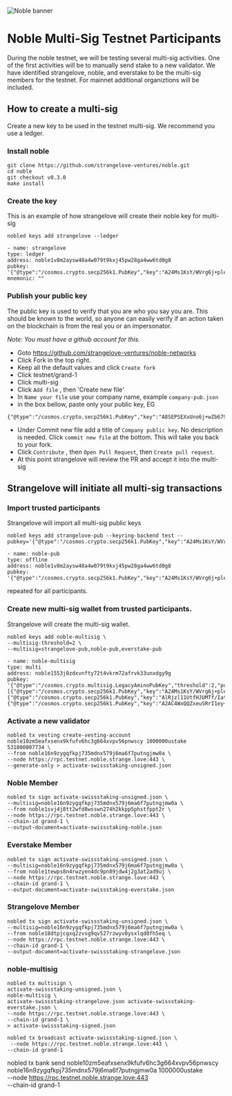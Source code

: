 ![Noble banner](https://raw.githubusercontent.com/strangelove-ventures/noble-networks/main/Twitter_Banner.png)
# Noble Multi-Sig Testnet Participants
During the noble testnet, we will be testing several multi-sig activities.  One of the first activities will be to manually send stake to a new validator. We have identified strangelove, noble, and everstake to be the multi-sig members for the testnet.  For mainnet additional organiztions will be included.

## How to create a multi-sig
Create a new key to be used in the testnet multi-sig. We recommend you use a ledger.

### Install noble
```
git clone https://github.com/strangelove-ventures/noble.git
cd noble
git checkout v0.3.0
make install
```
### Create the key
This is an example of how strangelove will create their noble key for multi-sig
```
nobled keys add strangelove --ledger

- name: strangelove
type: ledger
address: noble1v8m2aysw48a4w079t9kxj45pw28ga4ww6td0g8
pubkey: '{"@type":"/cosmos.crypto.secp256k1.PubKey","key":"A24Ms1KsY/WVrg6j+pleIfvnFdjrU0/eB0ha1FRE6hD+"}'
mnemonic: ""
```
### Publish your public key
The public key is used to verify that you are who you say you are.  This should be known to the world, so anyone can easily verify if an action taken on the blockchain is from the real you or an impersonator. 

_Note: You must have a github account for this._

* Goto https://github.com/strangelove-ventures/noble-networks
* Click Fork in the top right.  
* Keep all the default values and click `Create fork`
* Click testnet/grand-1
* Click multi-sig
* Click `Add file` , then 'Create new file'
* In `Name your file` use your company name, example `company-pub.json`  
* in the box bellow, paste only your public key, EG
```
{"@type":"/cosmos.crypto.secp256k1.PubKey","key":"A8SEPSEXxUno6j+wZb679d2QreuA+pQXURG8LAPqTPRP"}
```
* Under Commit new file add a title of `Company public key`. No description is needed. Click `commit new file` at the bottom. This will take you back to your fork.
* Click `Contribute` , then `Open Pull Request`, then `Create pull request`.
* At this point strangelove will review the PR and accept it into the multi-sig


## Strangelove will initiate all multi-sig transactions

### Import trusted participants
Strangelove will import all multi-sig public keys
```
nobled keys add strangelove-pub --keyring-backend test --pubkey='{"@type":"/cosmos.crypto.secp256k1.PubKey","key":"A24Ms1KsY/WVrg6j+pleIfvnFdjrU0/eB0ha1FRE6hD+"}'

- name: noble-pub
type: offline
address: noble1v8m2aysw48a4w079t9kxj45pw28ga4ww6td0g8
pubkey: '{"@type":"/cosmos.crypto.secp256k1.PubKey","key":"A24Ms1KsY/WVrg6j+pleIfvnFdjrU0/eB0ha1FRE6hD+"}'
```
repeated for all participants.

### Create new multi-sig wallet from trusted participants.
Strangelove will create the multi-sig wallet.
```
nobled keys add noble-multisig \
--multisig-threshold=2 \
--multisig=strangelove-pub,noble-pub,everstake-pub

- name: noble-multisig
type: multi
address: noble1553j0zdxvnfty72t4vkrm72afrvk33unxdgy9g
pubkey: '{"@type":"/cosmos.crypto.multisig.LegacyAminoPubKey","threshold":2,"public_keys":[{"@type":"/cosmos.crypto.secp256k1.PubKey","key":"A24Ms1KsY/WVrg6j+pleIfvnFdjrU0/eB0ha1FRE6hD+"},{"@type":"/cosmos.crypto.secp256k1.PubKey","key":"AlRjzl11UtfHJUMTf/IatbiUxOGxnk+E7J9DMFTIb0Uf"},{"@type":"/cosmos.crypto.secp256k1.PubKey","key":"A2AC4WxQQZxeuSRrI1ey+kyGSgpbeV0dKcFzWbTcjeYy"}]}'
```

### Activate a new validator

```
nobled tx vesting create-vesting-account noble10zm5eafxsenx9kfufv6hc3g664xvpv56pnwscy 1000000ustake 531800807734 \
--from noble16n9zygqfkpj735mdnx579j6ma6f7putngjmw0a \
--node https://rpc.testnet.noble.strange.love:443 \
--generate-only > activate-swissstaking-unsigned.json
```

### Noble Member
```
nobled tx sign activate-swissstaking-unsigned.json \
--multisig=noble16n9zygqfkpj735mdnx579j6ma6f7putngjmw0a \
--from noble1svj4j8tt2wfd8wsswn274h2kkpp5phstfppt2r \
--node https://rpc.testnet.noble.strange.love:443 \
--chain-id grand-1 \
--output-document=activate-swissstaking-noble.json
```

### Everstake Member
```
nobled tx sign activate-swissstaking-unsigned.json \
--multisig=noble16n9zygqfkpj735mdnx579j6ma6f7putngjmw0a \
--from noble1tewps8n4rwzyen4dc9pn89jdw4j2g3at2ad9uj \
--node https://rpc.testnet.noble.strange.love:443 \
--chain-id grand-1 \
--output-document=activate-swissstaking-everstake.json
```

### Strangelove Member
```
nobled tx sign activate-swissstaking-unsigned.json \
--multisig=noble16n9zygqfkpj735mdnx579j6ma6f7putngjmw0a \
--from noble18dtpjcgxq2zvsg9qv527rzwyv0ysxlqd0fh5eq \
--node https://rpc.testnet.noble.strange.love:443 \
--chain-id grand-1 \
--output-document=activate-swissstaking-strangelove.json
```

### noble-multisig
```
nobled tx multisign \
activate-swissstaking-unsigned.json \
noble-multisig \
activate-swissstaking-strangelove.json activate-swissstaking-everstake.json \
--node https://rpc.testnet.noble.strange.love:443 \
--chain-id grand-1 \
> activate-swissstaking-signed.json
```

```
nobled tx broadcast activate-swissstaking-signed.json \
 --node https://rpc.testnet.noble.strange.love:443 \
--chain-id grand-1
```


nobled tx bank send noble10zm5eafxsenx9kfufv6hc3g664xvpv56pnwscy noble16n9zygqfkpj735mdnx579j6ma6f7putngjmw0a 1000000ustake \
--node https://rpc.testnet.noble.strange.love:443 \
--chain-id grand-1